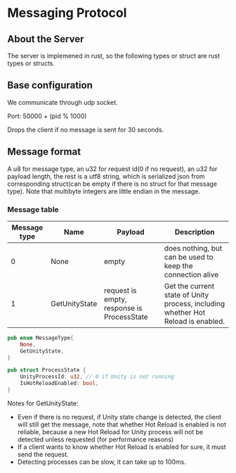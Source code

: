 # Messaging Protocol

## About the Server
The server is implemened in rust, so the following types or struct are rust types or structs.

## Base configuration
We communicate through udp socket.

Port: 50000 + (pid % 1000)

Drops the client if no message is sent for 30 seconds.

## Message format
A u8 for message type, an u32 for request id(0 if no request), an u32 for payload length, the rest is a utf8 string, which is serialized json from corresponding struct(can be empty if there is no struct for that message type). Note that multibyte integers are little endian in the message.

### Message table
| Message type | Name | Payload | Description |
| --- | --- | --- | --- |
| 0 | None | empty| does nothing, but can be used to keep the connection alive
| 1 | GetUnityState | request is empty, response is ProcessState | Get the current state of Unity process, including whether Hot Reload is enabled.

``` rust
pub enum MessageType{
    None,
    GetUnityState,
}

pub struct ProcessState {
    UnityProcessId: u32, // 0 if Unity is not running
    IsHotReloadEnabled: bool,
}
```

Notes for GetUnityState:
- Even if there is no request, if Unity state change is detected, the client will still get the message, note that whether Hot Reload is enabled is not reliable, because a new Hot Reload for Unity process will not be detected unless requested (for performance reasons)
- If a client wants to know whether Hot Reload is enabled for sure, it must send the request.
- Detecting processes can be slow, it can take up to 100ms.
